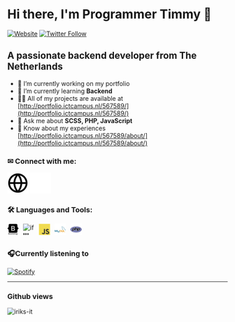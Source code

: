 # Hi there, I'm Programmer Timmy 👋 

[![Website](https://img.shields.io/website?label=portfolio.ictcampus.nl)](http://portfolio.ictcampus.nl/567589/)
[![Twitter Follow](https://img.shields.io/twitter/follow/TimmygamerNL?color=1DA1F2&logo=twitter&style=for-the-badge)](/#)

## A passionate backend developer from The Netherlands

- 🔭 I’m currently working on my portfolio
- 🌱 I’m currently learning **Backend**
- 👨‍💻 All of my projects are available at [http://portfolio.ictcampus.nl/567589/](http://portfolio.ictcampus.nl/567589/)
- 💬 Ask me about **SCSS, PHP, JavaScript**
- 📄 Know about my experiences [http://portfolio.ictcampus.nl/567589/about/](http://portfolio.ictcampus.nl/567589/about/)

### ✉ Connect with me:

[![website](./img/globe-light.svg)](http://portfolio.ictcampus.nl/567589/#gh-light-mode-only)
[![website](./img/globe-dark.svg)](http://portfolio.ictcampus.nl/567589/#gh-dark-mode-only)
&nbsp;&nbsp;

### 🛠 Languages and Tools:

<img align="left" src="https://raw.githubusercontent.com/devicons/devicon/master/icons/bootstrap/bootstrap-plain-wordmark.svg" alt="bootstrap" width="26" height="26" style="padding-right:10px;"/>
<img align="left" src="https://www.vectorlogo.zone/logos/ifttt/ifttt-ar21.svg" alt="ifttt" width="26" height="26" style="padding-right:10px;"/>
<img align="left" src="https://raw.githubusercontent.com/devicons/devicon/master/icons/javascript/javascript-original.svg" alt="javascript" width="26" height="26" style="padding-right:10px;"/>
<img align="left" src="https://raw.githubusercontent.com/devicons/devicon/master/icons/mysql/mysql-original-wordmark.svg" alt="mysql" width="26" height="26" style="padding-right:10px;"/>
<img align="left" src="https://raw.githubusercontent.com/devicons/devicon/master/icons/php/php-original.svg" alt="php" width="26" height="26" style="padding-right:10px;"/>

<br />
<br />

### 🎧Currently listening to

[![Spotify](https://now-playing-iriksit.vercel.app/api/spotify)](https://open.spotify.com/user/1149065989)

---

### Github views

<img src="https://komarev.com/ghpvc/?username=iriks-it&label=Profile%20views&color=ff80ff&style=flat" alt="iriks-it" />

[website]: http://portfolio.ictcampus.nl/567589/
